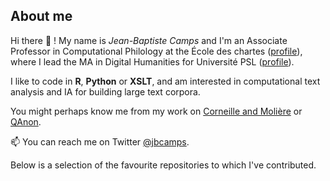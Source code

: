 ## About me 

Hi there 👋 ! My name is *Jean-Baptiste Camps* and I'm an Associate Professor in Computational Philology at the École des chartes ([profile](https://github.com/chartes/)), where I lead the MA in Digital Humanities for Université PSL ([profile](https://github.com/Humanites-Numeriques-PSL/)). 

I like to code in **R**, **Python** or **XSLT**, and am interested in computational text analysis and IA for building large text corpora.

You might perhaps know me from my work on [Corneille and Molière](https://www.science.org/doi/10.1126/sciadv.aax5489) or [QAnon](https://www.nytimes.com/2022/02/19/technology/qanon-messages-authors.html).

📫 You can reach me on Twitter [@jbcamps](https://twitter.com/Jbcamps). 

Below is a selection of the favourite repositories to which I've contributed.

<!--
**Jean-Baptiste-Camps/Jean-Baptiste-Camps** is a ✨ _special_ ✨ repository because its `README.md` (this file) appears on your GitHub profile.

Here are some ideas to get you started:

## Starred projects

## Some past realisations

## Ongoing projects and future

I'm particularly proud of

- 🔭 I’m currently working on ...
- 🌱 I’m currently learning ...
- 👯 I’m looking to collaborate on ...
- 🤔 I’m looking for help with ...
- 💬 Ask me about ...
- 📫 How to reach me: ...
- 😄 Pronouns: ...
- ⚡ Fun fact: ...
-->
